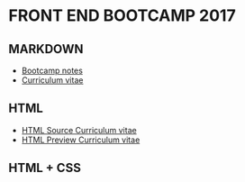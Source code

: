 # FRONT END BOOTCAMP 2017

## MARKDOWN

- [Bootcamp notes](Bootcamp_notes.md)
- [Curriculum vitae](Curriculum_vitae.md)

## HTML

- [HTML Source Curriculum vitae](Curriculum_vitae.html)
- [HTML Preview Curriculum vitae](file:///C:/Users/Usuario/Desktop/frontend_2k17/Bootcamp/Curriculum_vitae.html)

## HTML + CSS

